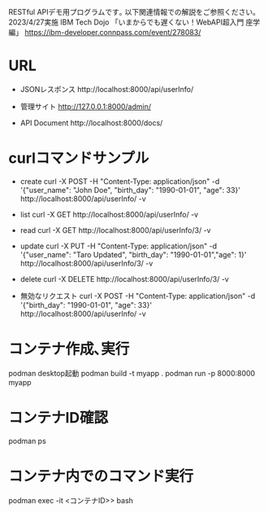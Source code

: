 RESTful APIデモ用プログラムです｡
以下関連情報での解説をご参照ください｡
2023/4/27実施 IBM Tech Dojo 「いまからでも遅くない！WebAPI超入門 座学編」 https://ibm-developer.connpass.com/event/278083/

# URL
* JSONレスポンス
http://localhost:8000/api/userInfo/

* 管理サイト
http://127.0.0.1:8000/admin/

* API Document
http://localhost:8000/docs/

# curlコマンドサンプル
* create
curl -X POST -H "Content-Type: application/json" -d '{"user_name": "John Doe", "birth_day": "1990-01-01", "age": 33}' http://localhost:8000/api/userInfo/ -v

* list
curl -X GET http://localhost:8000/api/userInfo/ -v

* read
curl -X GET http://localhost:8000/api/userInfo/3/ -v

* update
curl -X PUT -H "Content-Type: application/json" -d '{"user_name": "Taro Updated", "birth_day": "1990-01-01","age": 1}' http://localhost:8000/api/userInfo/3/ -v

* delete
curl -X DELETE http://localhost:8000/api/userInfo/3/ -v

* 無効なリクエスト
curl -X POST -H "Content-Type: application/json" -d '{"birth_day": "1990-01-01", "age": 33}' http://localhost:8000/api/userInfo/ -v

# コンテナ作成､実行
podman desktop起動
podman build -t myapp .
podman run -p 8000:8000 myapp

# コンテナID確認
podman ps

# コンテナ内でのコマンド実行
podman exec -it <コンテナID>> bash
